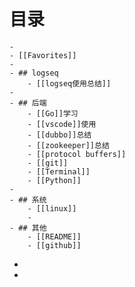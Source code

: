 # 目录
	-
	- [[Favorites]]
	-
	- ## logseq
		- [[logseq使用总结]]
	-
	- ## 后端
		- [[Go]]学习
		- [[vscode]]使用
		- [[dubbo]]总结
		- [[zookeeper]]总结
		- [[protocol buffers]]
		- [[git]]
		- [[Terminal]]
		- [[Python]]
	-
	- ## 系统
		- [[linux]]
		-
	- ## 其他
		- [[README]]
		- [[github]]
-
-
